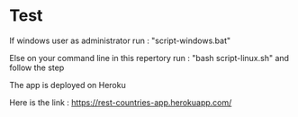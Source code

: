 # Test 

If windows user as administrator run : "script-windows.bat"

Else on your command line in this repertory run : "bash script-linux.sh" and follow the step

<!-- The schema of the database is inside the backend folder and can be open with any text editor you want -->

The app is deployed on Heroku

Here is the link : https://rest-countries-app.herokuapp.com/
